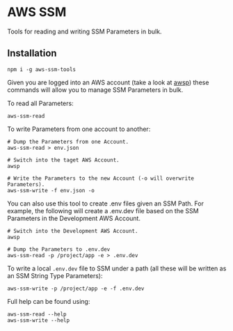 # AWS SSM

Tools for reading and writing SSM Parameters in bulk.

## Installation

```
npm i -g aws-ssm-tools
```

Given you are logged into an AWS account (take a look at [awsp](https://github.com/danielwalker/aws-profile-prompt)) 
these commands will allow you to manage SSM Parameters in bulk. 

To read all Parameters:

```
aws-ssm-read  
```

To write Parameters from one account to another:

```
# Dump the Parameters from one Account.
aws-ssm-read > env.json

# Switch into the taget AWS Account.
awsp

# Write the Parameters to the new Account (-o will overwrite Parameters). 
aws-ssm-write -f env.json -o
```

You can also use this tool to create .env files given an SSM Path. For example, the following will create a .env.dev 
file based on the SSM Parameters in the Development AWS Account.

```
# Switch into the Development AWS Account.
awsp

# Dump the Parameters to .env.dev
aws-ssm-read -p /project/app -e > .env.dev
```

To write a local `.env.dev` file to SSM under a path (all these will be written as an SSM String Type Parameters):

```
aws-ssm-write -p /project/app -e -f .env.dev
```

Full help can be found using:

```
aws-ssm-read --help
aws-ssm-write --help
```

